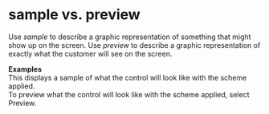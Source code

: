 # sample vs. preview

Use *sample* to describe a graphic representation of something that might show up on the screen. Use *preview* to describe a graphic representation of exactly what the customer will see on the screen.

**Examples**  
This displays a sample of what the control will look like with the scheme applied.  
To preview what the control will look like with the scheme applied, select Preview.
